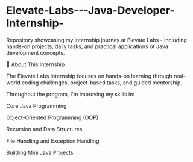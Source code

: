 # Elevate-Labs---Java-Developer-Internship-
Repository showcasing my internship journey at Elevate Labs - including hands-on projects, daily tasks, and practical applications of Java development concepts.

📘 About This Internship

The Elevate Labs Internship focuses on hands-on learning through real-world coding challenges, project-based tasks, and guided mentorship.

Throughout the program, I'm improving my skills in:

Core Java Programming

Object-Oriented Programming (OOP)

Recursion and Data Structures

File Handling and Exception Handling

Building Mini Java Projects
